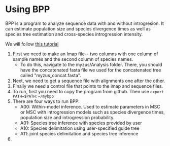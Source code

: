 # Using BPP

BPP is a program to analyze sequence data with and without introgresion. It can estimate population size and species divergence times as well as species tree estimation and cross-species introgression intensity.

We will follow [this tutorial](https://github.com/bpp/bpp-tutorial/wiki)

1) First we need to make an Imap file-- two columns with one column of sample names and the second column of species names.
    * To do this, navigate to the myzus/Analysis folder. There, you should have the concatenated fasta file we used for the concatenated tree called "myzus_concat.fasta".
3) Next, we need to get a sequence file with alignments one after the other.
4) Finally we need a control file that points to the imap and sequence files.
5) To run, first you need to copy the program from github. Then use `export PATH=$PATH:~/mybpp`
6) There are four ways to run BPP:
    * A00: Within-model inference. Used to estimate parameters in MSC or MSC with introgression models such as species divergence times, population size and introgression probability.
    * A01: Species tree inference with species provided by user
    * A10: Species delimitation using user-specified guide tree
    * A11: joint species delimitation and species tree inference
7) 
